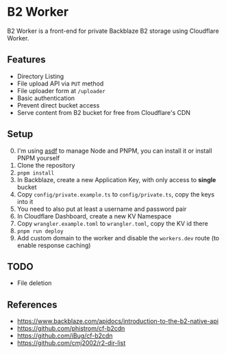 # B2 Worker

B2 Worker is a front-end for private Backblaze B2 storage using Cloudflare Worker.

## Features

- Directory Listing
- File upload API via `PUT` method
- File uploader form at `/uploader`
- Basic authentication
- Prevent direct bucket access
- Serve content from B2 bucket for free from Cloudflare's CDN

## Setup

0. I'm using [asdf](https://asdf-vm.com/) to manage Node and PNPM, you can install it or install PNPM yourself
1. Clone the repository
1. `pnpm install`
1. In Backblaze, create a new Application Key, with only access to **single** bucket
1. Copy `config/private.example.ts` to `config/private.ts`, copy the keys into it
1. You need to also put at least a username and password pair
1. In Cloudflare Dashboard, create a new KV Namespace
1. Copy `wrangler.example.toml` to `wrangler.toml`, copy the KV id there
1. `pnpm run deploy`
1. Add custom domain to the worker and disable the `workers.dev` route (to enable response caching)

## TODO

- File deletion

## References

- https://www.backblaze.com/apidocs/introduction-to-the-b2-native-api
- https://github.com/phistrom/cf-b2cdn
- https://github.com/iBug/cf-b2cdn
- https://github.com/cmj2002/r2-dir-list
